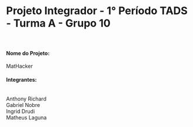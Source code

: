 <h1>Projeto Integrador - 1° Período TADS - Turma A - Grupo 10</h1>
<br><h4>Nome do Projeto:</h4> MatHacker
<br><h4>Integrantes:</h4> <br>Anthony Richard
             <br>Gabriel Nobre
             <br>Ingrid Drudi
             <br>Matheus Laguna
